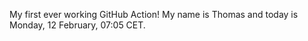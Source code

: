 My first ever working GitHub Action!
My name is Thomas and today is Monday, 12 February, 07:05 CET. 
